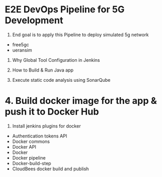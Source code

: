 # E2E DevOps Pipeline for 5G Development

1. End goal is to apply this Pipeline to deploy simulated 5g network 
+ free5gc 
+ ueransim 


1. Why Global Tool Configuration in Jenkins 


2. How to Build & Run Java app



3. Execute static code analysis using SonarQube 



# 4. Build docker image for the app & push it to Docker Hub 

1. Install jenkins plugins for docker 
 * Authentication tokens API 
 * Docker commons 
 * Docker API 
 * Docker 
 * Docker pipeline 
 * Docker-build-step 
 * CloudBees docker build and publish 
 




